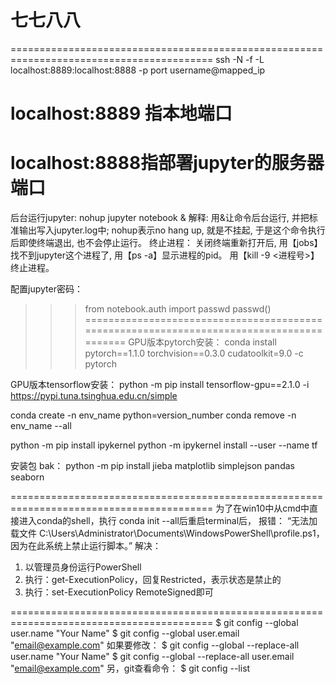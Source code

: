 # 七七八八
   
  =========================================================================================
  ssh -N -f -L localhost:8889:localhost:8888 -p port username@mapped_ip
  # localhost:8889 指本地端口
  # localhost:8888指部署jupyter的服务器端口

  后台运行jupyter: nohup jupyter notebook &
  解释: 
  用&让命令后台运行, 并把标准输出写入jupyter.log中;
  nohup表示no hang up, 就是不挂起, 于是这个命令执行后即使终端退出, 也不会停止运行。
  终止进程：
  关闭终端重新打开后, 用【jobs】找不到jupyter这个进程了, 用【ps -a】显示进程的pid。
  用【kill -9 <进程号>】终止进程。

  配置jupyter密码：
  >>> from notebook.auth import passwd
  >>> passwd()  
  =========================================================================================
  GPU版本pytorch安装：
  conda install pytorch==1.1.0 torchvision==0.3.0 cudatoolkit=9.0 -c pytorch

  GPU版本tensorflow安装：
  python -m pip install tensorflow-gpu==2.1.0 -i https://pypi.tuna.tsinghua.edu.cn/simple

  conda create -n env_name python=version_number
  conda remove -n env_name --all

  python -m pip install ipykernel
  python -m ipykernel install --user --name tf

  安装包 bak：
  python -m pip install jieba matplotlib simplejson pandas seaborn

  =========================================================================================
  为了在win10中从cmd中直接进入conda的shell，执行 conda init --all后重启terminal后，
  报错： “无法加载文件 C:\Users\Administrator\Documents\WindowsPowerShell\profile.ps1，因为在此系统上禁止运行脚本。” 
  解决：
  1. 以管理员身份运行PowerShell
  2. 执行：get-ExecutionPolicy，回复Restricted，表示状态是禁止的
  3. 执行：set-ExecutionPolicy RemoteSigned即可

  =========================================================================================
  $ git config --global user.name "Your Name"
  $ git config --global user.email "email@example.com"
  如果要修改：
  $  git config --global --replace-all user.name "Your Name"
  $  git config --global --replace-all user.email "email@example.com" 
  另，git查看命令： 
  $  git config --list 

  
  
